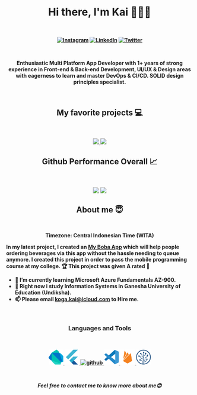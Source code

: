 <p>
  <h1 align="center"><b>Hi there, I'm Kai 🙋🏻‍♂️</h1>
</p>
<br />
<p align="center">
  <a href="https://www.instagram.com/kaikoga45" target="_blank"><img src="https://img.shields.io/badge/Instagram-%23E4405F.svg?&style=flat-square&logo=instagram&logoColor=white" height="32px" alt="Instagram"></a>
<a href="https://www.linkedin.com/in/kai-koga-170a691a0/" target="_blank"><img src="https://img.shields.io/badge/linkedin-%230077B5.svg?&style=for-the-badge&logo=linkedin&logoColor=white" height="32px" alt="LinkedIn"></a>
<a href="https://twitter.com/kai_koga" target="_blank"><img src="https://img.shields.io/badge/twitter-%231DA1F2.svg?&style=for-the-badge&logo=twitter&logoColor=white" height="32px" alt="Twitter"></a>
</p>
</br>
<p align="center">Enthusiastic Multi Platform App Developer with 1+ years of strong experience in Front-end & Back-end Development, UI/UX & Design areas with eagerness to learn and master DevOps & CI/CD. SOLID design principles specialist.</p>
</br>
<h2 align="center">My favorite projects 💻</h2>
<br/>

<p align="center">
 <a href="https://github.com/kaikoga45/myboba">
  <img align="" src="https://github-readme-stats.vercel.app/api/pin/?username=kaikoga45&repo=myboba&theme=tokyonight" />
</a>
  <a href="https://github.com/kaikoga45/libre">
  <img align="" src="https://github-readme-stats.vercel.app/api/pin/?username=kaikoga45&repo=libre&theme=tokyonight" />
</a>
</p>

<h2 align="center">Github Performance Overall 📈</h2>
<br/>
<p align="center">
<img src="https://github-readme-stats.vercel.app/api?username=kaikoga45&theme=radical&show_icons=true" width="480"/>
<img src="https://github-readme-stats.vercel.app/api/top-langs/?username=kaikoga45&layout=compact&theme=nightowl" width="400" />
</p>

<h2 align="center">About me 😇</h2>
</br>
<p align="center">
Timezone: Central Indonesian Time (WITA)
</p>
<p>In my latest project, I created an <a href="https://github.com/kaikoga45/myboba">My Boba App</a> which will help people ordering beverages via this app without the hassle needing to queue anymore. I created this project in order to pass the mobile programming course at my college. 🏆 This project was given A rated 🥳</p>

- 🌱 I’m currently learning Microsoft Azure Fundamentals AZ-900.
- 🤔 Right now i study Information Systems in Ganesha University of Education (Undiksha).
- 📫 Please email koga.kai@icloud.com to Hire me.

</br>
<h3 align="center"> Languages and Tools</h3>
</p>
<br/>
<p align="center">
<a href="https://dart.dev" target="_blank"> <img src="https://github.com/devicons/devicon/blob/master/icons/dart/dart-original.svg" alt="dart" width="40" height="40"/> </a>
<a href="https://flutter.dev" target="_blank"> <img src="https://github.com/devicons/devicon/blob/master/icons/flutter/flutter-original.svg" alt="flutter" width="40" height="40"/> </a>
<a href="https://github.com" target="_blank"> <img src="https://github.com/YuriDevAT/YuriDevAT/blob/main/github_.png" alt="github" width="40" height="40"/> </a>
<a href="https://vscode.dev" target="_blank"> <img src="https://github.com/devicons/devicon/blob/master/icons/vscode/vscode-original.svg" alt="vscode" width="40" height="40"/> </a>
<a href="https://firebase.google.com/" target="_blank"> <img src="https://github.com/devicons/devicon/blob/master/icons/firebase/firebase-plain.svg" alt="firebase" width="40" height="40"/> </a>
<a href="https://www.sourcetreeapp.com" target="_blank"> <img src="https://github.com/devicons/devicon/blob/master/icons/sourcetree/sourcetree-original.svg" alt="sourcetree" width="40" height="40"/> </a>
</p>
</br>
<p align="center">
  <em><b>Feel free to contact me to know more about me</b>😊</em>
</p>
